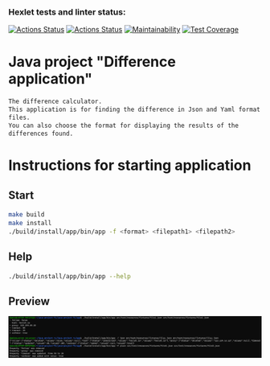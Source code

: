 ### Hexlet tests and linter status:
[![Actions Status](https://github.com/damirz95/java-project-71/actions/workflows/hexlet-check.yml/badge.svg)](https://github.com/damirz95/java-project-71/actions)
[![Actions Status](https://github.com/damirz95/java-project-71/actions/workflows/main.yml/badge.svg)](https://github.com/damirz95/java-project-71/actions)
[![Maintainability](https://api.codeclimate.com/v1/badges/93ceb77f7483f6b3eeeb/maintainability)](https://codeclimate.com/github/damirz95/java-project-71/maintainability)
[![Test Coverage](https://api.codeclimate.com/v1/badges/93ceb77f7483f6b3eeeb/test_coverage)](https://codeclimate.com/github/damirz95/java-project-71/test_coverage)
# Java project "Difference application"
```
The difference calculator.
This application is for finding the difference in Json and Yaml format files.
You can also choose the format for displaying the results of the differences found.
```
# Instructions for starting application
## Start
```bash
make build
make install
./build/install/app/bin/app -f <format> <filepath1> <filepath2>
```
## Help
```bash
./build/install/app/bin/app --help 
```
## Preview
![preview](/preview.png "CrewAI Mind Map")